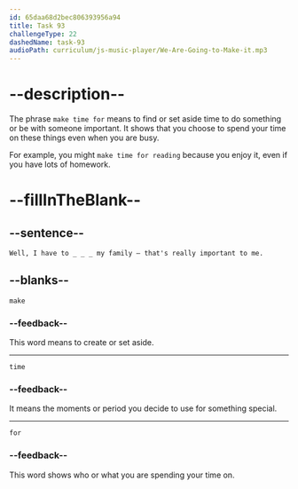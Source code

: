 ```yaml
---
id: 65daa68d2bec806393956a94
title: Task 93
challengeType: 22
dashedName: task-93
audioPath: curriculum/js-music-player/We-Are-Going-to-Make-it.mp3
---
```


<!--
AUDIO REFERENCE:
Sophie: Well, I have to make time for my family – that's really important to me.
-->

# --description--

The phrase `make time for` means to find or set aside time to do something or be with someone important. It shows that you choose to spend your time on these things even when you are busy.

For example, you might `make time for reading` because you enjoy it, even if you have lots of homework.

# --fillInTheBlank--

## --sentence--

`Well, I have to _ _ _ my family – that's really important to me.`

## --blanks--

`make`

### --feedback--

This word means to create or set aside.

---

`time`

### --feedback--

It means the moments or period you decide to use for something special.

---

`for`

### --feedback--

This word shows who or what you are spending your time on.
